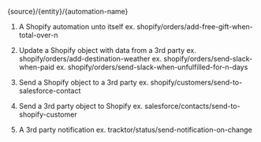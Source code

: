 {source}/{entity}/{automation-name}

1. A Shopify automation unto itself
ex. shopify/orders/add-free-gift-when-total-over-n

2. Update a Shopify object with data from a 3rd party
ex. shopify/orders/add-destination-weather
ex. shopify/orders/send-slack-when-paid
ex. shopify/orders/send-slack-when-unfulfilled-for-n-days

3. Send a Shopify object to a 3rd party
ex. shopify/customers/send-to-salesforce-contact

4. Send a 3rd party object to Shopify
ex. salesforce/contacts/send-to-shopify-customer

5. A 3rd party notification
ex. tracktor/status/send-notification-on-change




